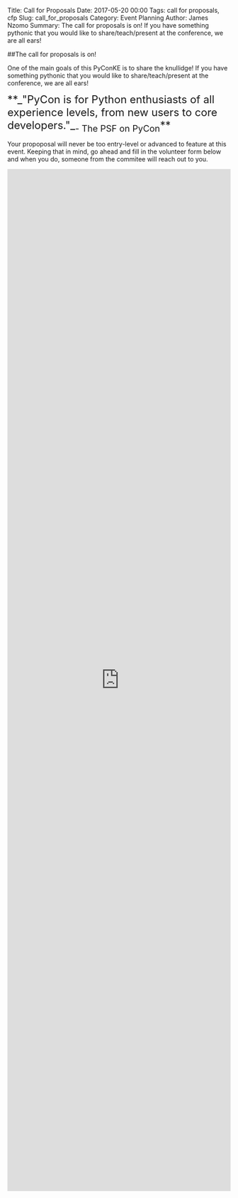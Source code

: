 Title: Call for Proposals
Date: 2017-05-20 00:00
Tags: call for proposals, cfp
Slug: call_for_proposals
Category: Event Planning
Author: James Nzomo
Summary: The call for proposals is on! If you have something pythonic that you would like to share/teach/present at the conference, we are all ears!


##The call for proposals is on!  

One of the main goals of this PyConKE is to share the knullidge!
If you have something pythonic that you would like to share/teach/present
at the conference, we are all ears!

<span style="font-size:24px">
**_"PyCon is for Python enthusiasts of all experience levels, from new users to core developers."_<sub>- The PSF on PyCon</sub>**
</span>

Your propoposal will never be too entry-level or advanced to feature at this event. Keeping that in mind,
go ahead and fill in the volunteer form below and when you do, someone from the commitee will reach out to you.  


<iframe
src="https://docs.google.com/forms/d/e/1FAIpQLSc3atjKRjxKsX30VeqYcfG-cv4BP-ZK2t-RirYpKiFhlW-Gtw/viewform?embedded=true"
frameborder="0" marginheight="0" marginwidth="0" width="100%" height="2300">
Loading...
</iframe>
